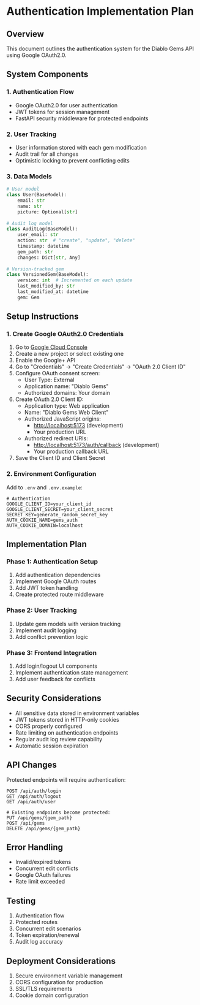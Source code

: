 # Authentication Implementation Plan

## Overview

This document outlines the authentication system for the Diablo Gems API using Google OAuth2.0.

## System Components

### 1. Authentication Flow

- Google OAuth2.0 for user authentication
- JWT tokens for session management
- FastAPI security middleware for protected endpoints

### 2. User Tracking

- User information stored with each gem modification
- Audit trail for all changes
- Optimistic locking to prevent conflicting edits

### 3. Data Models

```python
# User model
class User(BaseModel):
    email: str
    name: str
    picture: Optional[str]
    
# Audit log model
class AuditLog(BaseModel):
    user_email: str
    action: str  # "create", "update", "delete"
    timestamp: datetime
    gem_path: str
    changes: Dict[str, Any]
    
# Version-tracked gem
class VersionedGem(BaseModel):
    version: int  # Incremented on each update
    last_modified_by: str
    last_modified_at: datetime
    gem: Gem
```

## Setup Instructions

### 1. Create Google OAuth2.0 Credentials

1. Go to [Google Cloud Console](https://console.cloud.google.com/)
2. Create a new project or select existing one
3. Enable the Google+ API
4. Go to "Credentials" → "Create Credentials" → "OAuth 2.0 Client ID"
5. Configure OAuth consent screen:
   - User Type: External
   - Application name: "Diablo Gems"
   - Authorized domains: Your domain
6. Create OAuth 2.0 Client ID:
   - Application type: Web application
   - Name: "Diablo Gems Web Client"
   - Authorized JavaScript origins:
     - <http://localhost:5173> (development)
     - Your production URL
   - Authorized redirect URIs:
     - <http://localhost:5173/auth/callback> (development)
     - Your production callback URL
7. Save the Client ID and Client Secret

### 2. Environment Configuration

Add to `.env` and `.env.example`:

```text
# Authentication
GOOGLE_CLIENT_ID=your_client_id
GOOGLE_CLIENT_SECRET=your_client_secret
SECRET_KEY=generate_random_secret_key
AUTH_COOKIE_NAME=gems_auth
AUTH_COOKIE_DOMAIN=localhost
```

## Implementation Plan

### Phase 1: Authentication Setup

1. Add authentication dependencies
2. Implement Google OAuth routes
3. Add JWT token handling
4. Create protected route middleware

### Phase 2: User Tracking

1. Update gem models with version tracking
2. Implement audit logging
3. Add conflict prevention logic

### Phase 3: Frontend Integration

1. Add login/logout UI components
2. Implement authentication state management
3. Add user feedback for conflicts

## Security Considerations

- All sensitive data stored in environment variables
- JWT tokens stored in HTTP-only cookies
- CORS properly configured
- Rate limiting on authentication endpoints
- Regular audit log review capability
- Automatic session expiration

## API Changes

Protected endpoints will require authentication:

```text
POST /api/auth/login
GET /api/auth/logout
GET /api/auth/user

# Existing endpoints become protected:
PUT /api/gems/{gem_path}
POST /api/gems
DELETE /api/gems/{gem_path}
```

## Error Handling

- Invalid/expired tokens
- Concurrent edit conflicts
- Google OAuth failures
- Rate limit exceeded

## Testing

1. Authentication flow
2. Protected routes
3. Concurrent edit scenarios
4. Token expiration/renewal
5. Audit log accuracy

## Deployment Considerations

1. Secure environment variable management
2. CORS configuration for production
3. SSL/TLS requirements
4. Cookie domain configuration
